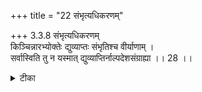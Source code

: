 +++
title = "22 संभृत्यधिकरणम्"

+++
3.3.8 संभृत्यधिकरणम्  
किञ्चिन्नारभ्योक्तेः द्युव्याप्तः संभृतिश्च वीर्याणाम् ।  
सर्वास्विति तु न यस्मात् द्युव्याप्तिर्नाल्पदेशसंग्राह्या ।। 28 ।।

<details><summary>टीका</summary>

3.3.8 संभृत्यधिकरणम् The prima facie view is : In the तैत्तिरीय text and in the supplementary text of the राणायनीय-s it is said that Brahman pervades the highest ether and supptros all powers. These attributes are not mentioned with reference to any special meditation. Hence these are to be included in all meditations. This view is not correct. It is because the attribute of pervading the entire ether can not be included in the meditation on Brahman as abiding in a small place like the heart. (Hence these attributes are to be taken as meant for the glorification of the obejct of meditation). Notes : 1. Taitt. ब्राह्मण II.iv.7,10.
</details>


